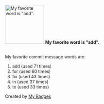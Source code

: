 <img src="https://github.com/my-badges/my-badges/blob/master/src/all-badges/favorite-word/favorite-word.png?raw=true" alt="My favorite word is &quot;add&quot;." title="My favorite word is &quot;add&quot;." width="128">
<strong>My favorite word is &quot;add&quot;.</strong>
<br><br>

My favorite commit message words are:

1. add (used 71 times)
2. for (used 60 times)
3. fix (used 43 times)
4. in (used 37 times)
5. to (used 33 times)


Created by <a href="https://github.com/my-badges/my-badges">My Badges</a>